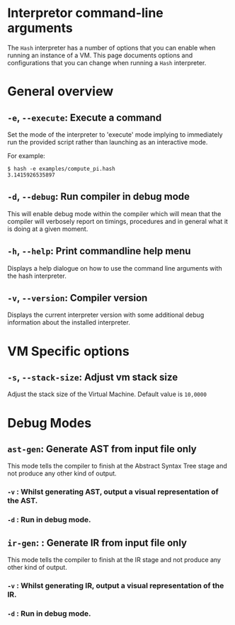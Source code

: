 # Interpretor command-line arguments

The `Hash` interpreter has a number of options that you can enable when running an instance of
a VM. This page documents options and configurations that you can change when running a `Hash`
interpreter. 

# General overview

## `-e`, `--execute`: Execute a command
Set the mode of the interpreter to 'execute' mode implying to immediately run the provided script rather than launching as an interactive mode. 

For example:

```
$ hash -e examples/compute_pi.hash
3.1415926535897
```

## `-d`, `--debug`: Run compiler in debug mode
This will enable debug mode within the compiler which will mean that the compiler will verbosely report on timings, procedures and in general
what it is doing at a given moment.

## `-h`, `--help`: Print commandline help menu
Displays a help dialogue on how to use the command line arguments with the hash interpreter. 

## `-v`, `--version`: Compiler version
Displays the current interpreter version with some additional debug information about the installed interpreter.


# VM Specific options

## `-s`, `--stack-size`: Adjust vm stack size
Adjust the stack size of the Virtual Machine. Default value is `10,0000`



# Debug Modes
## `ast-gen`: Generate AST from input file only
This mode tells the compiler to finish at the Abstract Syntax Tree stage and not produce any other kind of output.

### `-v` : Whilst generating AST, output a visual representation of the AST.

### `-d` : Run in debug mode.

## `ir-gen`: : Generate IR from input file only
This mode tells the compiler to finish at the IR stage and not produce any other kind of output.

### `-v` : Whilst generating IR, output a visual representation of the IR.

### `-d` : Run in debug mode.
